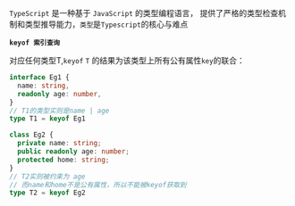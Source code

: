 `TypeScript` 是一种基于 `JavaScript` 的类型编程语言， 提供了严格的类型检查机制和类型推导能力，`类型`是`Typescript`的核心与难点

**`keyof 索引查询`**

对应任何类型T,`keyof` `T` 的结果为该类型上所有公有属性`key`的联合：

```typescript
interface Eg1 {
  name: string,
  readonly age: number,
}
// T1的类型实则是name | age
type T1 = keyof Eg1

class Eg2 {
  private name: string;
  public readonly age: number;
  protected home: string;
}
// T2实则被约束为 age
// 而name和home不是公有属性，所以不能被keyof获取到
type T2 = keyof Eg2

```

